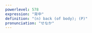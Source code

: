 ```yaml
---
powerlevel: 578
expression: "背中"
definition: "(n) back (of body); (P)"
pronunciation: "せなか"
---
```

